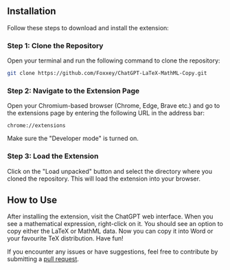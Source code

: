 ## Installation

Follow these steps to download and install the extension:

### Step 1: Clone the Repository

Open your terminal and run the following command to clone the repository:

```bash
git clone https://github.com/Foxxey/ChatGPT-LaTeX-MathML-Copy.git
```

### Step 2: Navigate to the Extension Page

Open your Chromium-based browser (Chrome, Edge, Brave etc.) and go to the extensions page by entering the following URL in the address bar:

```url
chrome://extensions
```

Make sure the "Developer mode" is turned on.

### Step 3: Load the Extension

Click on the "Load unpacked" button and select the directory where you cloned the repository. This will load the extension into your browser.

## How to Use

After installing the extension, visit the ChatGPT web interface. When you see a mathematical expression, right-click on it. You should see an option to copy either the LaTeX or MathML data. Now you can copy it into Word or your favourite TeX distribution. Have fun!

If you encounter any issues or have suggestions, feel free to contribute by submitting a [pull request](https://github.com/Foxxey/Karteikarte.com-Import-Script/pulls).
